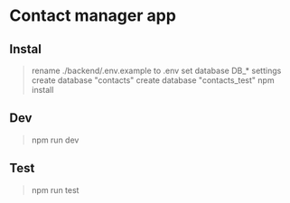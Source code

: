# Contact manager app

## Instal

> rename ./backend/.env.example to .env
> set database DB\_\* settings
> create database "contacts"
> create database "contacts_test"
> npm install

## Dev

> npm run dev

## Test

> npm run test
